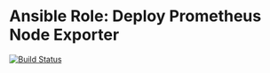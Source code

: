 # Ansible Role: Deploy Prometheus Node Exporter

[![Build Status](https://travis-ci.org/dsgnr/ansible-role-deploy-node-exporter.svg?branch=master)](https://travis-ci.org/dsgnr/ansible-role-deploy-node-exporter)
